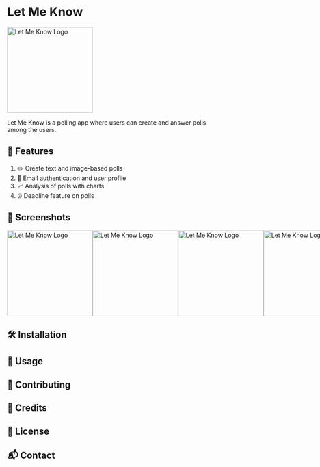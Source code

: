 # Let Me Know
<img src="https://res.cloudinary.com/dxomldckp/image/upload/v1709322050/let-me-know/ipvaaarfhpgcrf8crrla.jpg" alt="Let Me Know Logo" width="200">

Let Me Know is a polling app where users can create and answer polls among the users.

## 🚀 Features

1) ✏️ Create text and image-based polls
2) 📧 Email authentication and user profile
3) 📈 Analysis of polls with charts
4) ⏰ Deadline feature on polls

## 📱 Screenshots

<div style="display: flex; justify-content: space-between;">
    <img src="https://res.cloudinary.com/dxomldckp/image/upload/v1709322638/let-me-know/ai0k47z6p7e3nrtx4ggk.jpg" alt="Let Me Know Logo" width="200">
    <img src="https://res.cloudinary.com/dxomldckp/image/upload/v1709322661/let-me-know/qhnngslv5y1j92sil16v.jpg" alt="Let Me Know Logo" width="200">
    <img src="https://res.cloudinary.com/dxomldckp/image/upload/v1709322641/let-me-know/e3vp4qy4kzbxvbij5vjt.jpg" alt="Let Me Know Logo" width="200">
    <img src="https://res.cloudinary.com/dxomldckp/image/upload/v1709322638/let-me-know/gaoturgfcaqrvl2gm8zp.jpg" alt="Let Me Know Logo" width="200">
    <img src="https://res.cloudinary.com/dxomldckp/image/upload/v1709322662/let-me-know/ligkbweubrybnluusuyo.jpg" alt="Let Me Know Logo" width="200">
    <img src="https://res.cloudinary.com/dxomldckp/image/upload/v1709322640/let-me-know/vfvgbwgqn4sce3mp8ohd.jpg" alt="Let Me Know Logo" width="200">
    <img src="https://res.cloudinary.com/dxomldckp/image/upload/v1709322623/let-me-know/gnig46k2zs0cscwilx1l.jpg" alt="Let Me Know Logo" width="200">
    <img src="https://res.cloudinary.com/dxomldckp/image/upload/v1709322628/let-me-know/xmfnua4u4wwmlz8464bd.jpg" alt="Let Me Know Logo" width="200">
</div>

## 🛠️ Installation



## 📝 Usage



## 🤝 Contributing



## 🙏 Credits



## 📄 License



## 📬 Contact



